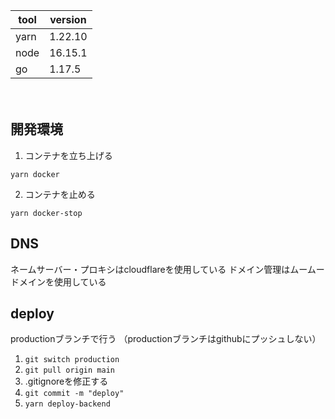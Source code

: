 |tool|version|
|-|-|
|yarn|1.22.10|
|node|16.15.1|
|go|1.17.5|

　
## 開発環境
1. コンテナを立ち上げる
```
yarn docker
```

2. コンテナを止める
```
yarn docker-stop
```

## DNS
ネームサーバー・プロキシはcloudflareを使用している
ドメイン管理はムームードメインを使用している

## deploy
productionブランチで行う
（productionブランチはgithubにプッシュしない）

1. ```git switch production```
2. ```git pull origin main```
3. .gitignoreを修正する
4. ```git commit -m "deploy"```
5. ```yarn deploy-backend```
